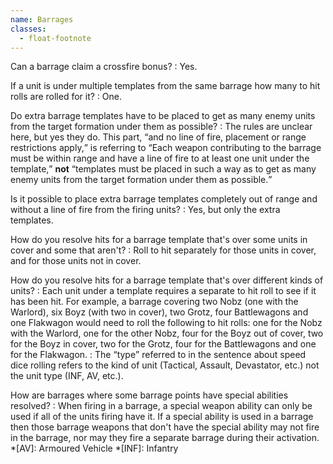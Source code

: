 ```yaml
---
name: Barrages
classes:
  - float-footnote
---
```

Can a barrage claim a crossfire bonus?
: Yes.

If a unit is under multiple templates from the same barrage how many to hit rolls are rolled for it?
: One.

Do extra barrage templates have to be placed to get as many enemy units from the target formation under them as possible?
: The rules are unclear here, but yes they do. This part, <q>and no line of fire, placement or range restrictions apply,</q> is referring to <q>Each weapon contributing to the barrage must be within range and have a line of fire to at least one unit under the template,</q> **not** <q>templates must be placed in such a way as to get as many enemy units from the target formation under them as possible.</q>

Is it possible to place extra barrage templates completely out of range and without a line of fire from the firing units?
: Yes, but only the extra templates.

How do you resolve hits for a barrage template that's over some units in cover and some that aren't?
: Roll to hit separately for those units in cover, and for those units not in cover.

How do you resolve hits for a barrage template that's over different kinds of units?
: Each unit under a template requires a separate to hit roll to see if it has been hit. For example, a barrage covering two Nobz (one with the Warlord), six Boyz (with two in cover), two Grotz, four Battlewagons and one Flakwagon would need to roll the following to hit rolls: one for the Nobz with the Warlord, one for the other Nobz, four for the Boyz out of cover, two for the Boyz in cover, two for the Grotz, four for the Battlewagons and one for the Flakwagon.
: The <q>type</q> referred to in the sentence about speed dice rolling refers to the kind of unit (Tactical, Assault, Devastator, etc.) not the unit type (INF, AV, etc.).

How are barrages where some barrage points have special abilities resolved?
: When firing in a barrage, a special weapon ability can only be used if all of the units firing have it. If a special ability is used in a barrage then those barrage weapons that don't have the special ability may not fire in the barrage, nor may they fire a separate barrage during their activation.
*[AV]: Armoured Vehicle
*[INF]: Infantry